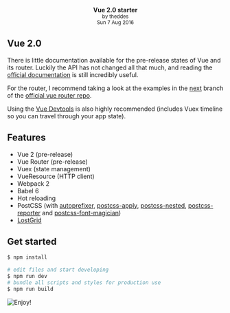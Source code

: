 <p style="text-align:center">
    <center>
        <strong>Vue 2.0 starter</strong><br>
        <small>by theddes<br>Sun 7 Aug 2016</small>
    </center>
</p>

## Vue 2.0

There is little documentation available for the pre-release states of Vue and its router. Luckily the API has not changed all that much, and reading the [official documentation](https://vuejs.org/api/) is still incredibly useful.

For the router, I recommend taking a look at the examples in the [next](https://github.com/vuejs/vue-router/tree/next) branch of the [official vue router repo](https://github.com/vuejs/vue-router).

Using the [Vue Devtools](https://github.com/vuejs/vue-devtools) is also highly recommended (includes Vuex timeline so you can travel through your app state).

## Features

- Vue 2 (pre-release)
- Vue Router (pre-release)
- Vuex (state management)
- VueResource (HTTP client)
- Webpack 2
- Babel 6
- Hot reloading
- PostCSS (with [autoprefixer](https://github.com/postcss/autoprefixer), [postcss-apply](https://github.com/pascalduez/postcss-apply), [postcss-nested](https://github.com/postcss/postcss-nested), [postcss-reporter](https://github.com/postcss/postcss-reporter) and [postcss-font-magician](https://github.com/jonathantneal/postcss-font-magician))
- [LostGrid](https://github.com/peterramsing/lost)

## Get started

```bash
$ npm install

# edit files and start developing
$ npm run dev
# bundle all scripts and styles for production use
$ npm run build
```

![](https://i.imgur.com/9XCIaET.jpg "Enjoy!")